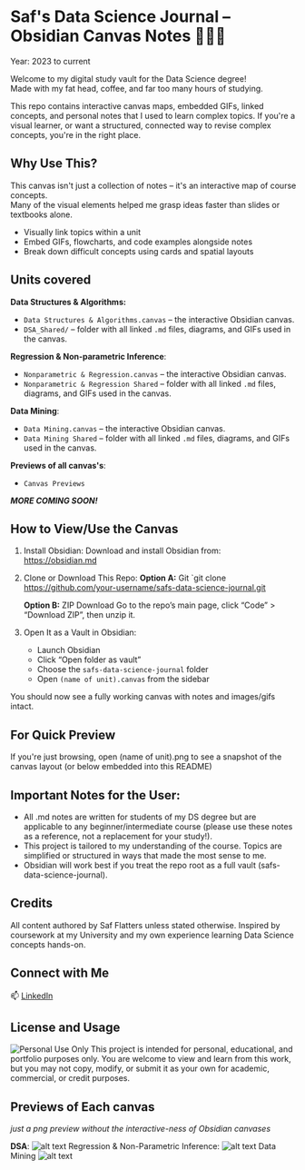 # Saf's Data Science Journal – Obsidian Canvas Notes 🧠🧩💡
Year: 2023 to current

Welcome to my digital study vault for the Data Science degree!  
Made with my fat head, coffee, and far too many hours of studying.

This repo contains interactive canvas maps, embedded GIFs, linked concepts, and personal notes that I used to learn complex topics. If you're a visual learner, or want a structured, connected way to revise complex concepts, you're in the right place.

## Why Use This?

This canvas isn't just a collection of notes – it's an interactive map of course concepts.  
Many of the visual elements helped me grasp ideas faster than slides or textbooks alone.

- Visually link topics within a unit
- Embed GIFs, flowcharts, and code examples alongside notes
- Break down difficult concepts using cards and spatial layouts

## Units covered

**Data Structures & Algorithms:**
- `Data Structures & Algorithms.canvas` – the interactive Obsidian canvas.
- `DSA_Shared/` – folder with all linked `.md` files, diagrams, and GIFs used in the canvas.

**Regression & Non-parametric Inference**:
- `Nonparametric & Regression.canvas` – the interactive Obsidian canvas.
- `Nonparametric & Regression Shared` – folder with all linked `.md` files, diagrams, and GIFs used in the canvas.

**Data Mining**:
- `Data Mining.canvas`  – the interactive Obsidian canvas.
- `Data Mining Shared` – folder with all linked `.md` files, diagrams, and GIFs used in the canvas.


**Previews of all canvas's**:
- `Canvas Previews`



**_MORE COMING SOON!_**


##  How to View/Use the Canvas

1. Install Obsidian:
    Download and install Obsidian from:  
    https://obsidian.md

2.  Clone or Download This Repo:
    **Option A:** Git 
    `git clone https://github.com/your-username/safs-data-science-journal.git   

    **Option B:** ZIP Download
    Go to the repo’s main page, click “Code” > “Download ZIP”, then unzip it.

3.  Open It as a Vault in Obsidian:
    - Launch Obsidian  
    - Click “Open folder as vault”
    - Choose the `safs-data-science-journal` folder
    - Open `(name of unit).canvas` from the sidebar

 You should now see a fully working canvas with notes and images/gifs intact.

## For Quick Preview

If you're just browsing, open (name of unit).png to see a snapshot of the canvas layout (or below embedded into this README)

## Important Notes for the User:

- All .md notes are written for students of my DS degree but are applicable to any beginner/intermediate course (please use these notes as a reference, not a replacement for your study!).
- This project is tailored to my understanding of the course. Topics are simplified or structured in ways that made the most sense to me.
- Obsidian will work best if you treat the repo root as a full vault (safs-data-science-journal).

## Credits

All content authored by Saf Flatters unless stated otherwise. Inspired by coursework at my University and my own experience learning Data Science concepts hands-on.

## Connect with Me

📫 [LinkedIn](https://www.linkedin.com/in/safflatters/)

## License and Usage

![Personal Use Only](https://img.shields.io/badge/Personal%20Use-Only-blueviolet?style=for-the-badge)
This project is intended for personal, educational, and portfolio purposes only.
You are welcome to view and learn from this work, but you may not copy, modify, or submit it as your own for academic, commercial, or credit purposes.

## Previews of Each canvas 
_just a png preview without the interactive-ness of Obsidian canvases_

**DSA**:
![alt text](<Canvas Previews/Data Structures & Algorithms.png>)
Regression & Non-Parametric Inference:
![alt text](<Canvas Previews/Nonparametric & Regression Shared.png>)
Data Mining
![alt text](<Canvas Previews/Data Mining.png>)
